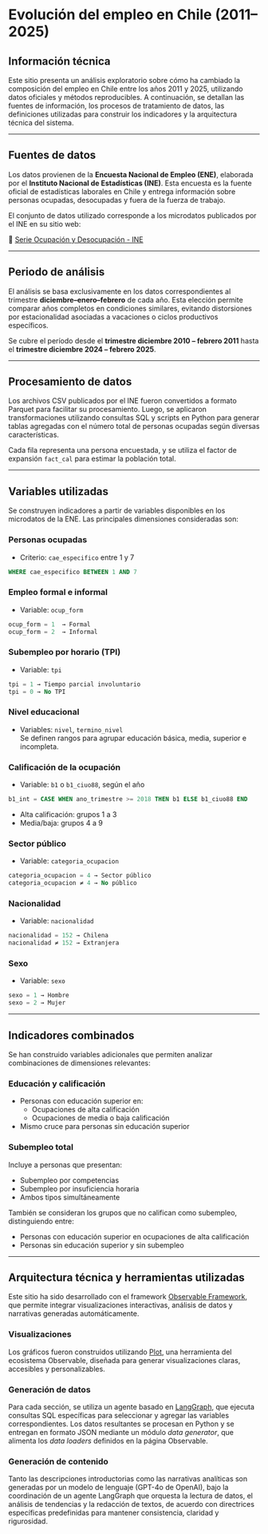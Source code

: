 # Evolución del empleo en Chile (2011–2025)  
## Información técnica

Este sitio presenta un análisis exploratorio sobre cómo ha cambiado la composición del empleo en Chile entre los años 2011 y 2025, utilizando datos oficiales y métodos reproducibles. A continuación, se detallan las fuentes de información, los procesos de tratamiento de datos, las definiciones utilizadas para construir los indicadores y la arquitectura técnica del sistema.

---

## Fuentes de datos

Los datos provienen de la **Encuesta Nacional de Empleo (ENE)**, elaborada por el **Instituto Nacional de Estadísticas (INE)**. Esta encuesta es la fuente oficial de estadísticas laborales en Chile y entrega información sobre personas ocupadas, desocupadas y fuera de la fuerza de trabajo.

El conjunto de datos utilizado corresponde a los microdatos publicados por el INE en su sitio web:

🔗 [Serie Ocupación y Desocupación - INE](https://www.ine.gob.cl/estadisticas/sociales/mercado-laboral/ocupacion-y-desocupacion)

---

## Periodo de análisis

El análisis se basa exclusivamente en los datos correspondientes al trimestre **diciembre–enero–febrero** de cada año. Esta elección permite comparar años completos en condiciones similares, evitando distorsiones por estacionalidad asociadas a vacaciones o ciclos productivos específicos.

Se cubre el período desde el **trimestre diciembre 2010 – febrero 2011** hasta el **trimestre diciembre 2024 – febrero 2025**.

---

## Procesamiento de datos

Los archivos CSV publicados por el INE fueron convertidos a formato Parquet para facilitar su procesamiento. Luego, se aplicaron transformaciones utilizando consultas SQL y scripts en Python para generar tablas agregadas con el número total de personas ocupadas según diversas características.

Cada fila representa una persona encuestada, y se utiliza el factor de expansión `fact_cal` para estimar la población total.

---

## Variables utilizadas

Se construyen indicadores a partir de variables disponibles en los microdatos de la ENE. Las principales dimensiones consideradas son:

### Personas ocupadas
- Criterio: `cae_especifico` entre 1 y 7  
```sql
WHERE cae_especifico BETWEEN 1 AND 7
```

### Empleo formal e informal
- Variable: `ocup_form`  
```sql
ocup_form = 1  → Formal  
ocup_form = 2  → Informal
```

### Subempleo por horario (TPI)
- Variable: `tpi`  
```sql
tpi = 1 → Tiempo parcial involuntario  
tpi = 0 → No TPI
```

### Nivel educacional
- Variables: `nivel`, `termino_nivel`  
Se definen rangos para agrupar educación básica, media, superior e incompleta.

### Calificación de la ocupación
- Variable: `b1` o `b1_ciuo88`, según el año  
```sql
b1_int = CASE WHEN ano_trimestre >= 2018 THEN b1 ELSE b1_ciuo88 END
```
- Alta calificación: grupos 1 a 3  
- Media/baja: grupos 4 a 9

### Sector público
- Variable: `categoria_ocupacion`  
```sql
categoria_ocupacion = 4 → Sector público  
categoria_ocupacion ≠ 4 → No público
```

### Nacionalidad
- Variable: `nacionalidad`  
```sql
nacionalidad = 152 → Chilena  
nacionalidad ≠ 152 → Extranjera
```

### Sexo
- Variable: `sexo`  
```sql
sexo = 1 → Hombre  
sexo = 2 → Mujer
```

---

## Indicadores combinados

Se han construido variables adicionales que permiten analizar combinaciones de dimensiones relevantes:

### Educación y calificación
- Personas con educación superior en:
  - Ocupaciones de alta calificación
  - Ocupaciones de media o baja calificación
- Mismo cruce para personas sin educación superior

### Subempleo total
Incluye a personas que presentan:
- Subempleo por competencias  
- Subempleo por insuficiencia horaria  
- Ambos tipos simultáneamente

También se consideran los grupos que no califican como subempleo, distinguiendo entre:
- Personas con educación superior en ocupaciones de alta calificación  
- Personas sin educación superior y sin subempleo

---

## Arquitectura técnica y herramientas utilizadas

Este sitio ha sido desarrollado con el framework [Observable Framework](https://observablehq.com/framework), que permite integrar visualizaciones interactivas, análisis de datos y narrativas generadas automáticamente.

### Visualizaciones  
Los gráficos fueron construidos utilizando [Plot](https://observablehq.com/plot), una herramienta del ecosistema Observable, diseñada para generar visualizaciones claras, accesibles y personalizables.

### Generación de datos  
Para cada sección, se utiliza un agente basado en [LangGraph](https://www.langgraph.dev/), que ejecuta consultas SQL específicas para seleccionar y agregar las variables correspondientes. Los datos resultantes se procesan en Python y se entregan en formato JSON mediante un módulo *data generator*, que alimenta los *data loaders* definidos en la página Observable.

### Generación de contenido  
Tanto las descripciones introductorias como las narrativas analíticas son generadas por un modelo de lenguaje (GPT-4o de OpenAI), bajo la coordinación de un agente LangGraph que orquesta la lectura de datos, el análisis de tendencias y la redacción de textos, de acuerdo con directrices específicas predefinidas para mantener consistencia, claridad y rigurosidad.